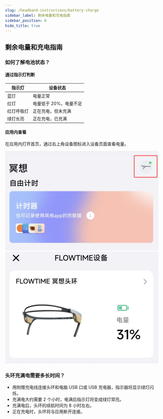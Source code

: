 ```yaml
---
slug: /headband-instructions/battery-charge
sidebar_label: 剩余电量和充电指南
sidebar_position: 6
hide_title: true
---
```


## 剩余电量和充电指南

### 如何了解电池状态？

#### 通过指示灯判断

|指示灯 | 设备状态  |
|---|---|
| 蓝灯 | 电量正常 |
| 红灯 | 电量低于 20%，电量不足 |
| 红灯呼吸灯 | 正在充电，但未充满 |
| 绿灯长亮| 正在充电，已充满|

#### 应用内查看

在应用内打开首页，通过右上角设备图标进入设备页面查看电量。

![app](Image2/1.png)
![app](Image2/2.png)

### 头环充满电需要多长时间？

- 用附赠充电线连接头环和电脑 USB 口或 USB 充电器，指示器将显示绿灯闪烁。
- 充满电大约需要 2 个小时，电满后指示灯将变成绿灯常亮。
- 充满电后，头环的续航时间为 8 小时左右。
- 正在充电时，头环将与应用断开连接。